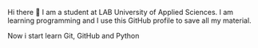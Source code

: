 Hi there 👋
I am a student at LAB University of Applied Sciences. I am learning programming and I use this GitHub profile to save all my material.
<!--
**HenriWin/HenriWin** is a ✨ _special_ ✨ repository because its `README.md` (this file) appears on your GitHub profile.

Here are some ideas to get you started:

- 🔭 I’m currently working on ... Hyvinvointialue
- 🌱 I’m currently learning ... Python
- 👯 I’m looking to collaborate on ... Students
- 🤔 I’m looking for help with ... Programming
- 💬 Ask me about ... Lappland
- 📫 How to reach me: ... Email
- 😄 Pronouns: ... he him
- ⚡ Fun fact: ... I like nature
--> Now i start learn Git, GitHub and Python
